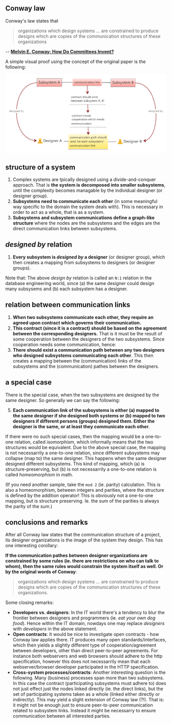 Conway law
--

Conway's law states that

> organizations which design systems ... are constrained to produce designs which are copies of the communication structures of these organizations

-- **[Melvin E. Conway: How Do Committees Invent?](http://www.melconway.com/Home/Committees_Paper.html)**

A simple visual proof using the concept of the original paper is the following:

![](conway_law.png)

structure of a system
--

1. Complex systems are tpically designed using a divide-and-conquer approach. That is **the system is decomposed into smaller subsystems**, until the complexity becomes managable by the individual designer (or designer group).
2. **Subsystems need to communicate each other** (in some meaningful way specific to the domain the system deals with). This is necessary in order to act as a whole, that is as a system.
3. **Subsystems and subsystem communications define a graph-like structure** where the nodes are the subsystems and the edges are the direct communication links between subsystems. 

*designed by* relation
--

1. **Every subsystem is *designed by* a designer** (or designer group), which then creates a mapping from subsystems to designers (or designer groups). 

Note that: The above *design by* relation is called an `N:1` relation in the database engineering world, since (a) the same designer could design many subsysems and (b) each subsystem has a designer.

relation between communication links
--

1. **When two subsystems communicate each other, they require an agreed upon contract which governs their communication.** 
2. **This contract (since it is a contract) should be based on the agreement between the corresponding designers.** That is it must be the result of some cooperation between the designers of the two subsystems. Since cooperation needs some communication, hence: 
3. **There should exist a communication path between any two designers who designed subsystems communicating each other**. This then creates a mapping between the (communication) links of the subsystems and the (communication) pathes between the designers. 

a special case
--

There is the special case, when the two subsystems are designed by the same designer. So generally we can say the following:

5. **Each communication link of the subsystems is either (a) mapped to the same designer if she designed both systems or (b) mapped to two designers if different persons (groups) designed them. Either the designer is the same, or at least they communicate each other**.

If there were no such special cases, then the mapping would be a one-to-one relation, called *isomorphism*, which informally means that the two structures would be equivalent. Due to the above special case, the mapping is not necessarrily a one-to-one relation, since different subsystems may collapse (map to) the same designer. This happens when the same designer designed different subsystems. This kind of mapping, which (a) is structure-preserving, but (b) is not necessarrily a one-to-one relation is called *homeomorphism* in math. 

(If you need another sample, take the `mod 2` (ie. parity) calculation. This is also a homeomorphism, between integers and parities, where the structure is defined by the addition operator! This is obviously not a one-to-one mapping, but is structure preserving. Ie. the sum of the parities is always the parity of the sum.)


conclusions and remarks
--

After all Conway law states that the communication structure of a project, its designer organizations is the image of the system they design. This has one interesting corollary:

**If the communication pathes between designer organizations are constrained by some rules (ie. there are restrictions on who can talk to whom), then the same rules would constrain the system itself as well. Or by  the original words of Conway**:

> organizations which design systems ... are constrained to produce designs which are copies of the communication structures of these organizations. 

Some closing remarks: 

* **Developers vs. designers**: In the IT world there's a tendency to blur the frontier between designers and programmers (ie. *eat your own dog food*). Hence within the IT domain, nowdays one may replace *designers* with *developers* in the above statement.
* **Open contracts**: It would be nice to investigate open contracts - how Conway law applies there. IT produces many open standards/interfaces, which then yields a slightly  different type of cooperation/agreement between developers, other than  direct peer-to-peer agreements. For instance both webservers and web browsers  should adhere to the http specification, however this does not necessarrily mean that each webserver/browser developer participated in the HTTP specification.
* **Cross-system processes/contracts**: Another interesting question is the following. Many (business) processes span more than two subsystems. In this case the contract (participating subsystems must adhere to) does not just effect just the nodes linked directly (ie. the direct links), but the set of participating systems taken as a whole (linked either directly or indirectly). This may yield a slight extension of Conway law (?!). That is: it might not be enough just to ensure peer-to-peer communication related to subsystem links. Instead it might be necessarry to ensure communication between all interested parties.
  

